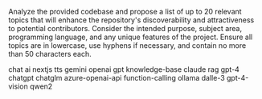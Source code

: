Analyze the provided codebase and propose a list of up to 20 relevant topics that will enhance the repository's discoverability and attractiveness to potential contributors. Consider the intended purpose, subject area, programming language, and any unique features of the project. Ensure all topics are in lowercase, use hyphens if necessary, and contain no more than 50 characters each.

<example>
<answer>
chat ai nextjs tts gemini openai gpt knowledge-base claude rag gpt-4 chatgpt chatglm azure-openai-api function-calling ollama dalle-3 gpt-4-vision qwen2
</answer>
</example>
